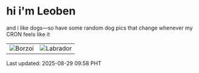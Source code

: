 # hi i'm Leoben

and i like dogs—so have some random dog pics that change whenever my CRON feels like it

|  |  |
|--------|----------|
| ![Borzoi](https://random-dog-vercel.vercel.app/api/random-borzoi?v=1756432739) | ![Labrador](https://random-dog-vercel.vercel.app/api/random-labrador?v=1756432739) |

Last updated: 2025-08-29 09:58 PHT
